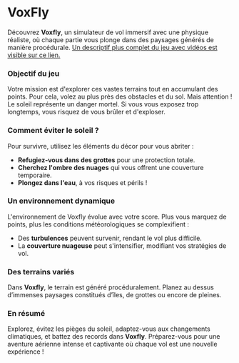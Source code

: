 # **VoxFly**

Découvrez **Voxfly**, un simulateur de vol immersif avec une physique réaliste, où chaque partie vous plonge dans des paysages générés de manière procédurale.
[Un descriptif plus complet du jeu avec vidéos est visible sur ce lien.](https://alexfoulon.notion.site/IG4-VoxFly-8a6d7989ea254f948f255373f2ea3264?pvs=4)
### **Objectif du jeu**

Votre mission est d'explorer ces vastes terrains tout en accumulant des points. Pour cela, volez au plus près des obstacles et du sol. Mais attention ! Le soleil représente un danger mortel. Si vous vous exposez trop longtemps, vous risquez de vous brûler et d'exploser.

### **Comment éviter le soleil ?**

Pour survivre, utilisez les éléments du décor pour vous abriter :

- **Refugiez-vous dans des grottes** pour une protection totale.
- **Cherchez l'ombre des nuages** qui vous offrent une couverture temporaire.
- **Plongez dans l'eau**, à vos risques et périls !

### **Un environnement dynamique**

L'environnement de Voxfly évolue avec votre score. Plus vous marquez de points, plus les conditions météorologiques se complexifient :

- Des **turbulences** peuvent survenir, rendant le vol plus difficile.
- La **couverture nuageuse** peut s'intensifier, modifiant vos stratégies de vol.

### Des terrains variés

Dans **Voxfly**, le terrain est généré procéduralement. Planez au dessus d’immenses paysages constitués d’îles, de grottes ou encore de pleines.

### **En résumé**

Explorez, évitez les pièges du soleil, adaptez-vous aux changements climatiques, et battez des records dans **Voxfly**. Préparez-vous pour une aventure aérienne intense et captivante où chaque vol est une nouvelle expérience !
